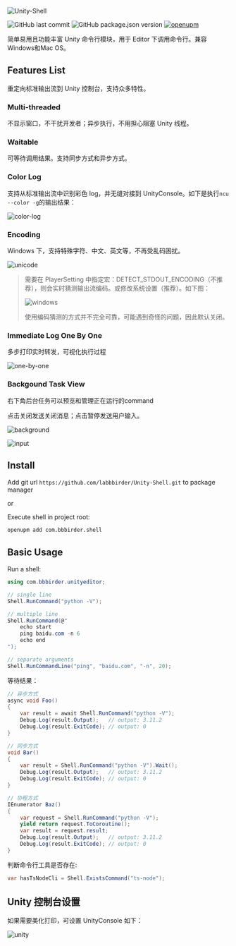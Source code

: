 ![Unity-Shell](https://socialify.git.ci/labbbirder/Unity-Shell/image?description=1&forks=1&issues=1&name=1&owner=1&stargazers=1&theme=Auto)

![GitHub last commit](https://img.shields.io/github/last-commit/labbbirder/Unity-Shell)
![GitHub package.json version](https://img.shields.io/github/package-json/v/labbbirder/Unity-Shell)
[![openupm](https://img.shields.io/npm/v/com.bbbirder.shell?label=openupm&registry_uri=https://package.openupm.com)](https://openupm.com/packages/com.bbbirder.shell/)

简单易用且功能丰富 Unity 命令行模块，用于 Editor 下调用命令行。兼容Windows和Mac OS。

## Features List

重定向标准输出流到 Unity 控制台，支持众多特性。

### Multi-threaded

不显示窗口，不干扰开发者；异步执行，不用担心阻塞 Unity 线程。

### Waitable

可等待调用结果。支持同步方式和异步方式。

### Color Log

支持从标准输出流中识别彩色 log，并无缝对接到 UnityConsole。如下是执行`ncu --color -g`的输出结果：

![color-log](./Documentation/color-log.png)

### Encoding

Windows 下，支持特殊字符、中文、英文等，不再受乱码困扰。

![unicode](./Documentation/unicode.png)

> 需要在 PlayerSetting 中指定宏：DETECT_STDOUT_ENCODING（不推荐），则会实时猜测输出流编码。或修改系统设置（推荐）。如下图：
>
> ![windows](./Documentation/config_sys.png)
>
> 使用编码猜测的方式并不完全可靠，可能遇到奇怪的问题，因此默认关闭。

### Immediate Log One By One

多步打印实时转发，可视化执行过程

![one-by-one](./Documentation/one-by-one.png)

### Backgound Task View

右下角后台任务可以预览和管理正在运行的command

点击关闭发送关闭消息；点击暂停发送用户输入。

![background](./Documentation/background.png)

![input](./Documentation/input.png)

## Install

Add git url `https://github.com/labbbirder/Unity-Shell.git` to package manager

or

Execute shell in project root:

```bash
openupm add com.bbbirder.shell
```

## Basic Usage

Run a shell:

```csharp
using com.bbbirder.unityeditor;

// single line
Shell.RunCommand("python -V");

// multiple line
Shell.RunCommand(@"
    echo start
    ping baidu.com -n 6
    echo end
");

// separate arguments
Shell.RunCommandLine("ping", "baidu.com", "-n", 20);
```

等待结果：

```csharp
// 异步方式
async void Foo()
{
    var result = await Shell.RunCommand("python -V");
    Debug.Log(result.Output);   // output: 3.11.2
    Debug.Log(result.ExitCode); // output: 0
}

// 同步方式
void Bar()
{
    var result = Shell.RunCommand("python -V").Wait();
    Debug.Log(result.Output);   // output: 3.11.2
    Debug.Log(result.ExitCode); // output: 0
}

// 协程方式
IEnumerator Baz()
{
    var request = Shell.RunCommand("python -V");
    yield return request.ToCoroutine();
    var result = request.result;
    Debug.Log(result.Output);   // output: 3.11.2
    Debug.Log(result.ExitCode); // output: 0
}
```

判断命令行工具是否存在:

```csharp
var hasTsNodeCli = Shell.ExistsCommand("ts-node");
```

## Unity 控制台设置

如果需要美化打印，可设置 UnityConsole 如下：

![unity](./Documentation/config_unity.png)
